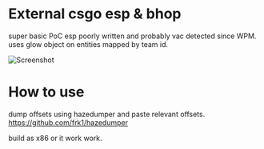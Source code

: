 # External csgo esp & bhop
 super basic PoC esp poorly written and probably vac detected since WPM. uses glow object on entities mapped by team id.

 ![Screenshot](https://cdn.discordapp.com/attachments/314339513327681536/1049997026504491048/image.png)
 
 # How to use
 
 dump offsets using hazedumper and paste relevant offsets. https://github.com/frk1/hazedumper
 
 build as x86 or it work work.
